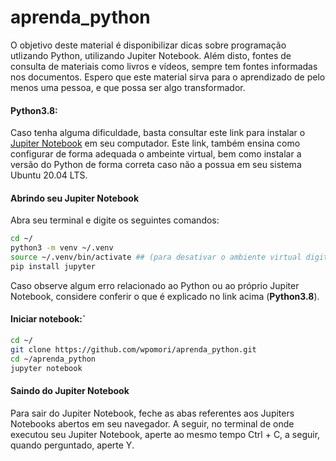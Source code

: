 # aprenda_python  
O objetivo deste material é disponibilizar dicas sobre programação utlizando Python, utilizando Jupiter Notebook. Além disto, fontes de consulta de materiais como livros e vídeos, sempre tem fontes informadas nos documentos. Espero que este material sirva para o aprendizado de pelo menos uma pessoa, e que possa ser algo transformador.  


#### Python3.8:  
Caso tenha alguma dificuldade, basta consultar este link para instalar o [Jupiter Notebook](https://www.digitalocean.com/community/tutorials/how-to-set-up-jupyter-notebook-with-python-3-on-ubuntu-20-04-and-connect-via-ssh-tunneling-pt) em seu computador. Este link, também ensina como configurar de forma adequada o ambeinte virtual, bem como instalar a versão do Python de forma correta caso não a possua em seu sistema Ubuntu 20.04 LTS.  


#### Abrindo seu Jupiter Notebook  
Abra seu terminal e digite os seguintes comandos:
```bash
cd ~/
python3 -m venv ~/.venv  
source ~/.venv/bin/activate ## (para desativar o ambiente virtual digite deactivate)  
pip install jupyter  
```
Caso observe algum erro relacionado ao Python ou ao próprio Jupiter Notebook, considere conferir o que é explicado no link acima (<strong>Python3.8</strong>).  


#### Iniciar notebook:`  
```bash
cd ~/
git clone https://github.com/wpomori/aprenda_python.git
cd ~/aprenda_python
jupyter notebook  
```


#### Saindo do Jupiter Notebook  
Para sair do Jupiter Notebook, feche as abas referentes aos Jupiters Notebooks abertos em seu navegador. A seguir, no terminal de onde executou seu Jupiter Notebook, aperte ao mesmo tempo Ctrl + C, a seguir, quando perguntado, aperte Y.  
